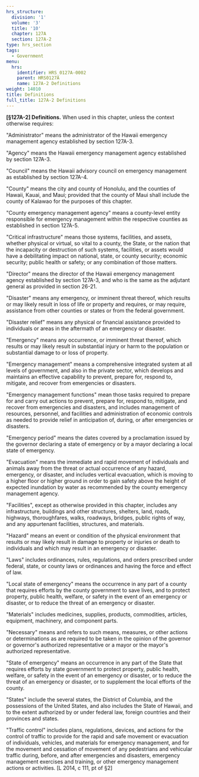 ```yaml
---
hrs_structure:
  division: '1'
  volume: '3'
  title: '10'
  chapter: 127A
  section: 127A-2
type: hrs_section
tags:
  - Government
menu:
  hrs:
    identifier: HRS_0127A-0002
    parent: HRS0127A
    name: 127A-2 Definitions
weight: 14010
title: Definitions
full_title: 127A-2 Definitions
---
```

**[§127A-2] Definitions.** When used in this chapter, unless the context otherwise requires:

"Administrator" means the administrator of the Hawaii emergency management agency established by section 127A-3.

"Agency" means the Hawaii emergency management agency established by section 127A-3.

"Council" means the Hawaii advisory council on emergency management as established by section 127A-4.

"County" means the city and county of Honolulu, and the counties of Hawaii, Kauai, and Maui; provided that the county of Maui shall include the county of Kalawao for the purposes of this chapter.

"County emergency management agency" means a county-level entity responsible for emergency management within the respective counties as established in section 127A-5.

"Critical infrastructure" means those systems, facilities, and assets, whether physical or virtual, so vital to a county, the State, or the nation that the incapacity or destruction of such systems, facilities, or assets would have a debilitating impact on national, state, or county security; economic security; public health or safety; or any combination of those matters.

"Director" means the director of the Hawaii emergency management agency established by section 127A-3, and who is the same as the adjutant general as provided in section 26-21.

"Disaster" means any emergency, or imminent threat thereof, which results or may likely result in loss of life or property and requires, or may require, assistance from other counties or states or from the federal government.

"Disaster relief" means any physical or financial assistance provided to individuals or areas in the aftermath of an emergency or disaster.

"Emergency" means any occurrence, or imminent threat thereof, which results or may likely result in substantial injury or harm to the population or substantial damage to or loss of property.

"Emergency management" means a comprehensive integrated system at all levels of government, and also in the private sector, which develops and maintains an effective capability to prevent, prepare for, respond to, mitigate, and recover from emergencies or disasters.

"Emergency management functions" mean those tasks required to prepare for and carry out actions to prevent, prepare for, respond to, mitigate, and recover from emergencies and disasters, and includes management of resources, personnel, and facilities and administration of economic controls as needed to provide relief in anticipation of, during, or after emergencies or disasters.

"Emergency period" means the dates covered by a proclamation issued by the governor declaring a state of emergency or by a mayor declaring a local state of emergency.

"Evacuation" means the immediate and rapid movement of individuals and animals away from the threat or actual occurrence of any hazard, emergency, or disaster, and includes vertical evacuation, which is moving to a higher floor or higher ground in order to gain safety above the height of expected inundation by water as recommended by the county emergency management agency.

"Facilities", except as otherwise provided in this chapter, includes any infrastructure, buildings and other structures, shelters, land, roads, highways, thoroughfares, walks, roadways, bridges, public rights of way, and any appurtenant facilities, structures, and materials.

"Hazard" means an event or condition of the physical environment that results or may likely result in damage to property or injuries or death to individuals and which may result in an emergency or disaster.

"Laws" includes ordinances, rules, regulations, and orders prescribed under federal, state, or county laws or ordinances and having the force and effect of law.

"Local state of emergency" means the occurrence in any part of a county that requires efforts by the county government to save lives, and to protect property, public health, welfare, or safety in the event of an emergency or disaster, or to reduce the threat of an emergency or disaster.

"Materials" includes medicines, supplies, products, commodities, articles, equipment, machinery, and component parts.

"Necessary" means and refers to such means, measures, or other actions or determinations as are required to be taken in the opinion of the governor or governor's authorized representative or a mayor or the mayor's authorized representative.

"State of emergency" means an occurrence in any part of the State that requires efforts by state government to protect property, public health, welfare, or safety in the event of an emergency or disaster, or to reduce the threat of an emergency or disaster, or to supplement the local efforts of the county.

"States" include the several states, the District of Columbia, and the possessions of the United States, and also includes the State of Hawaii, and to the extent authorized by or under federal law, foreign countries and their provinces and states.

"Traffic control" includes plans, regulations, devices, and actions for the control of traffic to provide for the rapid and safe movement or evacuation of individuals, vehicles, and materials for emergency management, and for the movement and cessation of movement of any pedestrians and vehicular traffic during, before, and after emergencies and disasters, emergency management exercises and training, or other emergency management actions or activities. [L 2014, c 111, pt of §2]
